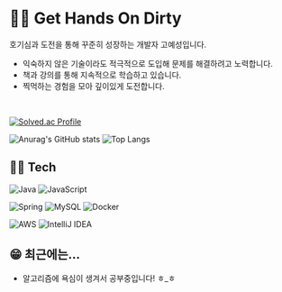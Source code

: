 # 🧑‍🌾 Get Hands On Dirty
호기심과 도전을 통해 꾸준히 성장하는 개발자 고예성입니다.

- 익숙하지 않은 기술이라도 적극적으로 도입해 문제를 해결하려고 노력합니다.
- 책과 강의를 통해 지속적으로 학습하고 있습니다.
- 찍먹하는 경험을 모아 깊이있게 도전합니다.

<br>

[![Solved.ac Profile](http://mazassumnida.wtf/api/v2/generate_badge?boj=yeasung67)](https://solved.ac/yeasung67/)

![Anurag's GitHub stats](https://github-readme-stats.vercel.app/api?username=Dev-Yesung&show_icons=true&theme=tokyonight)
![Top Langs](https://github-readme-stats.vercel.app/api/top-langs/?username=Dev-Yesung&layout=compact&theme=tokyonight)

## 🧑‍🔧 Tech
![Java](https://img.shields.io/badge/java-%23ED8B00.svg?style=for-the-badge&logo=openjdk&logoColor=white) 
![JavaScript](https://img.shields.io/badge/javascript-%23323330.svg?style=for-the-badge&logo=javascript&logoColor=%23F7DF1E)

![Spring](https://img.shields.io/badge/spring-%236DB33F.svg?style=for-the-badge&logo=spring&logoColor=white)
![MySQL](https://img.shields.io/badge/mysql-4479A1.svg?style=for-the-badge&logo=mysql&logoColor=white)
![Docker](https://img.shields.io/badge/docker-%230db7ed.svg?style=for-the-badge&logo=docker&logoColor=white)

![AWS](https://img.shields.io/badge/AWS-%23FF9900.svg?style=for-the-badge&logo=amazon-aws&logoColor=white) ![IntelliJ IDEA](https://img.shields.io/badge/IntelliJIDEA-000000.svg?style=for-the-badge&logo=intellij-idea&logoColor=white)

## 😁 최근에는...
- 알고리즘에 욕심이 생겨서 공부중입니다! ㅎ_ㅎ
